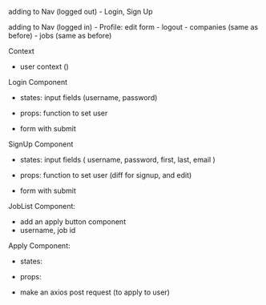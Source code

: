 adding to Nav (logged out) - Login, Sign Up

adding to Nav (logged in) - Profile: edit form
                          - logout
                          - companies (same as before)
                          - jobs (same as before)


Context
- user context ()

Login Component
- states: input fields (username, password)
- props: function to set user

- form with submit

SignUp Component
- states: input fields ( username, password, first, last, email )
- props: function to set user (diff for signup, and edit)

- form with submit

JobList Component:

- add an apply button component
- username, job id

Apply Component:

- states:
- props:

- make an axios post request (to apply to user)
